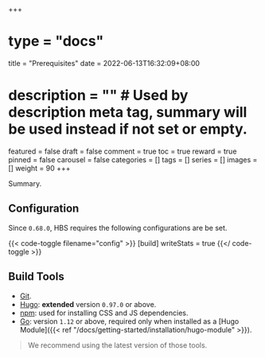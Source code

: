 +++
# type = "docs"
title = "Prerequisites"
date = 2022-06-13T16:32:09+08:00
# description = "" # Used by description meta tag, summary will be used instead if not set or empty.
featured = false
draft = false
comment = true
toc = true
reward = true
pinned = false
carousel = false
categories = []
tags = []
series = []
images = []
weight = 90
+++

Summary.

<!--more-->

## Configuration

Since `0.68.0`, HBS requires the following configurations are be set.

{{< code-toggle filename="config" >}}
[build]
  writeStats = true
{{</ code-toggle >}}

## Build Tools

- [Git](https://git-scm.com/downloads).
- [Hugo](https://gohugo.io/getting-started/installing/): **extended** version `0.97.0` or above.
- [npm](https://nodejs.org/en/download/): used for installing CSS and JS dependencies.
- [Go](https://go.dev/dl/): version `1.12` or above, required only when installed as a [Hugo Module]({{< ref "/docs/getting-started/installation/hugo-module" >}}).

> We recommend using the latest version of those tools.
